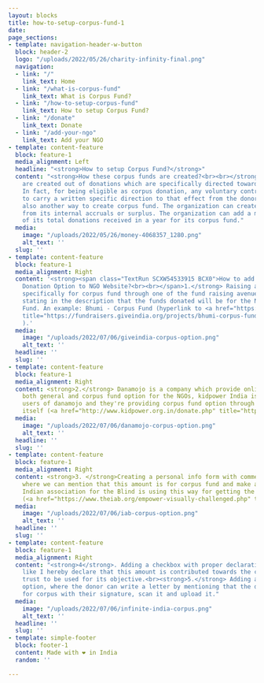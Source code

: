 ```yaml
---
layout: blocks
title: how-to-setup-corpus-fund-1
date: 
page_sections:
- template: navigation-header-w-button
  block: header-2
  logo: "/uploads/2022/05/26/charity-infinity-final.png"
  navigation:
  - link: "/"
    link_text: Home
  - link: "/what-is-corpus-fund"
    link_text: What is Corpus Fund?
  - link: "/how-to-setup-corpus-fund"
    link_text: How to setup Corpus Fund?
  - link: "/donate"
    link_text: Donate
  - link: "/add-your-ngo"
    link_text: Add your NGO
- template: content-feature
  block: feature-1
  media_alignment: Left
  headline: "<strong>How to setup Corpus Fund?</strong>"
  content: "<strong>How these corpus funds are created?<br><br></strong>Corpus funds
    are created out of donations which are specifically directed towards corpus funds.
    In fact, for being eligible as corpus donation, any voluntary contribution needs
    to carry a written specific direction to that effect from the donor. There is
    also another way to create corpus fund. The organization can create corpus fund
    from its internal accruals or surplus. The organization can add a maximum of 15%
    of its total donations received in a year for its corpus fund."
  media:
    image: "/uploads/2022/05/26/money-4068357_1280.png"
    alt_text: ''
  slug: ''
- template: content-feature
  block: feature-1
  media_alignment: Right
  content: '<strong><span class="TextRun SCXW54533915 BCX0">How to add Corpus Fund
    Donation Option to NGO Website?<br><br></span>1.</strong> Raising a Fundraiser
    specifically for corpus fund through one of the fund raising avenues and explicitly
    stating in the description that the funds donated will be for the NGO''s Corpus
    Fund. An example: Bhumi - Corpus Fund (hyperlink to <a href="https://fundraisers.giveindia.org/projects/bhumi-corpus-fund"
    title="https://fundraisers.giveindia.org/projects/bhumi-corpus-fund">https://fundraisers.giveindia.org/projects/bhumi-corpus-fund</a>
    ).'
  media:
    image: "/uploads/2022/07/06/giveindia-corpus-option.png"
    alt_text: ''
  headline: ''
  slug: ''
- template: content-feature
  block: feature-1
  media_alignment: Right
  content: <strong>2.</strong> Danamojo is a company which provide online payment
    both general and corpus fund option for the NGOs, kidpower India is one of the
    users of danamojo and they're providing corpus fund option through their website
    itself (<a href="http://www.kidpower.org.in/donate.php" title="http://www.kidpower.org.in/donate.php">http://www.kidpower.org.in/donate.php</a>).
  media:
    image: "/uploads/2022/07/06/danamojo-corpus-option.png"
    alt_text: ''
  headline: ''
  slug: ''
- template: content-feature
  block: feature-1
  media_alignment: Right
  content: <strong>3. </strong>Creating a personal info form with comments input field
    where we can mention that this amount is for corpus fund and make a donation,
    Indian association for the Blind is using this way for getting the corpus fund
    (<a href="https://www.theiab.org/empower-visually-challenged.php" title="https://www.theiab.org/empower-visually-challenged.php">https://www.theiab.org/empower-visually-challenged.php</a>).
  media:
    image: "/uploads/2022/07/06/iab-corpus-option.png"
    alt_text: ''
  headline: ''
  slug: ''
- template: content-feature
  block: feature-1
  media_alignment: Right
  content: "<strong>4</strong>. Adding a checkbox with proper declaration statement,
    like I hereby declare that this amount is contributed towards the corpus of the
    trust to be used for its objective.<br><strong>5.</strong> Adding a file upload
    option, where the donor can write a letter by mentioning that the donation is
    for corpus with their signature, scan it and upload it."
  media:
    image: "/uploads/2022/07/06/infinite-india-corpus.png"
    alt_text: ''
  headline: ''
  slug: ''
- template: simple-footer
  block: footer-1
  content: Made with ❤︎ in India
  random: ''

---
```

